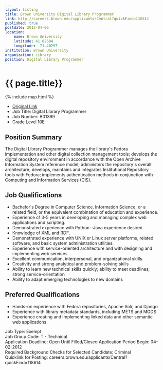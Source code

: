 ```yaml
---
layout: listing
title: Brown University Digital Library Programmer
link: http://careers.brown.edu/applicants/Central?quickFind=118614
published: true
postdate: 2012-04-06
location:
    name: Brown University
    latitude: 41.82684
    longitude: -71.40297
institution: Brown University
organization: Library 
position: Digital Library Programmer
---
```


# {{ page.title}}

{% include map.html %}


*  [Original Link](http://careers.brown.edu/applicants/Central?quickFind=118614)
* Job Title: Digital Library Programmer  
* Job Number: B01399  
* Grade Level	 10E

## Position Summary
The Digital Library Programmer manages the library's Fedora implementation and other digital collection management tools; develops the digital repository environment in accordance with the Open Archive Information System reference model; administers the repository's overall architecture; develops, maintains and integrates Institutional Repository tools with Fedora; implements authentication methods in conjunction with Computing and Information Services (CIS).

## Job Qualifications
* Bachelor's Degree in Computer Science, Information Science, or a related field, or the equivalent combination of education and experience. 
* Experience of 3-5 years in developing and managing complex web applications and scripting. 
* Demonstrated experience with Python--Java experience desired. 
* Knowledge of XML and RDF. 
* Demonstrated experience with UNIX or Linux server platforms, related software, and basic system administration utilities. 
* Experience with service-oriented architecture and with designing and implementing web services. 
* Excellent communication, interpersonal, and organizational skills. 
* Creativity and strong analytical and problem-solving skills 
* Ability to learn new technical skills quickly; ability to meet deadlines; strong service-orientation 
* Ability to adapt emerging technologies to new domains 

## Preferred Qualifications
* Hands-on experience with Fedora repositories, Apache Solr, and Django 
* Experience with library metadata standards, including METS and MODS 
* Experience creating and implementing linked data and other semantic web applications 

Job Type: Exempt  
Job Group Code: T - Technical  
Application Deadline: Open Until Filled/Closed
Application Period Begin: 04-02-2012  
Required Background Checks for Selected Candidate: Criminal  
Quicklink for Posting: careers.brown.edu/applicants/Central?quickFind=118614